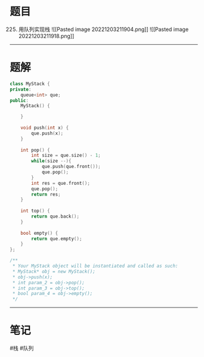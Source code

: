 # 题目
225. 用队列实现栈
![[Pasted image 20221203211904.png]]
![[Pasted image 20221203211918.png]]

--- 
# 题解
```cpp
class MyStack {
private:
    queue<int> que;
public:
    MyStack() {

    }
    
    void push(int x) {
        que.push(x);
    }
    
    int pop() {
        int size = que.size() - 1;
        while(size --){
            que.push(que.front());
            que.pop();
        }
        int res = que.front();
        que.pop();
        return res;
    }
    
    int top() {
        return que.back();
    }
    
    bool empty() {
        return que.empty();
    }
};

/**
 * Your MyStack object will be instantiated and called as such:
 * MyStack* obj = new MyStack();
 * obj->push(x);
 * int param_2 = obj->pop();
 * int param_3 = obj->top();
 * bool param_4 = obj->empty();
 */
```

---
# 笔记
#栈
#队列